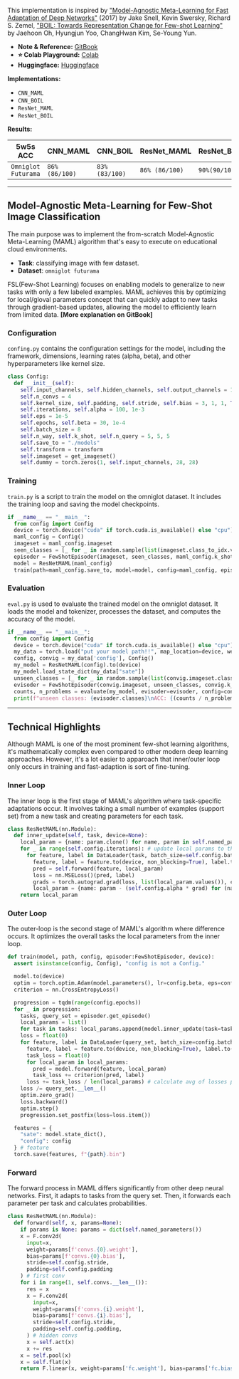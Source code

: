 This implementation is inspired by ["Model-Agnostic Meta-Learning for Fast Adaptation of Deep Networks"](https://arxiv.org/abs/1703.05175) (2017) by Jake Snell, Kevin Swersky, Richard S. Zemel, ["BOIL: Towards Representation Change for Few-shot Learning"](https://arxiv.org/abs/2008.08882) by Jaehoon Oh, Hyungjun Yoo, ChangHwan Kim, Se-Young Yun.
* **Note & Reference:** [GitBook](https://lif31up.gitbook.io/lif31up/few-shot-learning/model-agnostic-meta-learning-for-fast-adaptation-of-deep-networks)
* **⭐ Colab Playground:** [Colab](https://colab.research.google.com/drive/1ZmtP8rMZsSN_yA6tz3IKQU0ECXeAI018?usp=sharing)
* **Huggingface:** [Huggingface](https://huggingface.co/lif31up/model-agnostic-meta-learning)

**Implementations:**
* `CNN_MAML`
* `CNN_BOIL`
* `ResNet_MAML`
* `ResNet_BOIL`

**Results:**

| 5w5s ACC            | CNN_MAML       | CNN_BOIL       | ResNet_MAML    | ResNet_BOIL   |
|---------------------|----------------|----------------|----------------|---------------|
| `Omniglot Futurama` | `86% (86/100)` | `83% (83/100)` | `86% (86/100)` | `90%(90/100)` |
---
## Model-Agnostic Meta-Learning for Few-Shot Image Classification
The main purpose was to implement the from-scratch Model-Agnostic Meta-Learning (MAML) algorithm that's easy to execute on educational cloud environments.

* **Task**: classifying image with few dataset.
* **Dataset**: `omniglot futurama`

FSL(Few-Shot Learning) focuses on enabling models to generalize to new tasks with only a few labeled examples. 
MAML achieves this by optimizing for local/gloval parameters concept that can quickly adapt to new tasks through gradient-based updates, allowing the model to efficiently learn from limited data. **[More explanation on GitBook]**


### Configuration
`confing.py` contains the configuration settings for the model, including the framework, dimensions, learning rates (alpha, beta), and other hyperparameters like kernel size.

```python
class Config:
  def __init__(self):
    self.input_channels, self.hidden_channels, self.output_channels = 1, 32, 5
    self.n_convs = 4
    self.kernel_size, self.padding, self.stride, self.bias = 3, 1, 1, True
    self.iterations, self.alpha = 100, 1e-3
    self.eps = 1e-5
    self.epochs, self.beta = 30, 1e-4
    self.batch_size = 8
    self.n_way, self.k_shot, self.n_query = 5, 5, 5
    self.save_to = "./models"
    self.transform = transform
    self.imageset = get_imageset()
    self.dummy = torch.zeros(1, self.input_channels, 28, 28)
```
### Training
`train.py` is a script to train the model on the omniglot dataset. It includes the training loop and saving the model checkpoints.
```python
if __name__ == "__main__":
  from config import Config
  device = torch.device("cuda" if torch.cuda.is_available() else "cpu")
  maml_config = Config()
  imageset = maml_config.imageset
  seen_classes = [_ for _ in random.sample(list(imageset.class_to_idx.values()), maml_config.n_way)]
  episoder = FewShotEpisoder(imageset, seen_classes, maml_config.k_shot, maml_config.n_query, maml_config.transform)
  model = ResNetMAML(maml_config)
  train(path=maml_config.save_to, model=model, config=maml_config, episoder=episoder, device=device)
```
### Evaluation
`eval.py` is used to evaluate the trained model on the omniglot dataset. It loads the model and tokenizer, processes the dataset, and computes the accuracy of the model.
```python
if __name__ == "__main__":
  from config import Config
  device = torch.device("cuda" if torch.cuda.is_available() else "cpu")
  my_data = torch.load("put your model path!!", map_location=device, weights_only=False)
  config, convig = my_data['config'], Config()
  my_model = ResNetMAML(config).to(device)
  my_model.load_state_dict(my_data["sate"])
  unseen_classes = [_ for _ in random.sample(list(convig.imageset.class_to_idx.values()), my_data["FRAMEWORK"]["n_way"])]
  evisoder = FewShotEpisoder(convig.imageset, unseen_classes, convig.k_shot, convig.n_query, config.transform, True)
  counts, n_problems = evaluate(my_model, evisoder=evisoder, config=config, device=device, logging=True)
  print(f"unseen classes: {evisoder.classes}\nACC: {(counts / n_problems):.2f}({counts}/{n_problems})")
```
---
## Technical Highlights
Although MAML is one of the most prominent few-shot learning algorithms, it's mathematically complex even compared to other modern deep learning approaches. However, it's a lot easier to apparoach that inner/outer loop only occurs in training and fast-adaption is sort of fine-tuning.

### Inner Loop
The inner loop is the first stage of MAML's algorithm where task-specific adaptations occur. It involves taking a small number of examples (support set) from a new task and creating parameters for each task.

```python
class ResNetMAML(nn.Module):
  def inner_update(self, task, device=None):
    local_param = {name: param.clone() for name, param in self.named_parameters()}  # init local params
    for _ in range(self.config.iterations): # update local params to the task
      for feature, label in DataLoader(task, batch_size=self.config.batch_size, shuffle=True, pin_memory=True, num_workers=4):
        feature, label = feature.to(device, non_blocking=True), label.to(device, non_blocking=True)
        pred = self.forward(feature, local_param)
        loss = nn.MSELoss()(pred, label)
        grads = torch.autograd.grad(loss, list(local_param.values()), create_graph=True)
        local_param = {name: param - (self.config.alpha * grad) for (name, param), grad in zip(local_param.items(), grads)}
    return local_param
```
### Outer Loop
The outer-loop is the second stage of MAML's algorithm where difference occurs. It optimizes the overall tasks the local parameters from the inner loop.

```python
def train(model, path, config, episoder:FewShotEpisoder, device):
  assert isinstance(config, Config), "config is not a Config."

  model.to(device)
  optim = torch.optim.Adam(model.parameters(), lr=config.beta, eps=config.eps)
  criterion = nn.CrossEntropyLoss()

  progression = tqdm(range(config.epochs))
  for _ in progression:
    tasks, query_set = episoder.get_episode()
    local_params = list()
    for task in tasks: local_params.append(model.inner_update(task=task, device=device)) # inner loop: init local params, adapt to the task, ueses seen classes in support_set
    loss = float(0)
    for feature, label in DataLoader(query_set, batch_size=config.batch_size, shuffle=True, pin_memory=True, num_workers=4):
      feature, label = feature.to(device, non_blocking=True), label.to(device, non_blocking=True)
      task_loss = float(0)
      for local_param in local_params:
        pred = model.forward(feature, local_param)
        task_loss += criterion(pred, label)
      loss += task_loss / len(local_params) # calculate avg of losses per tasks
    loss /= query_set.__len__()
    optim.zero_grad()
    loss.backward()
    optim.step()
    progression.set_postfix(loss=loss.item())

  features = {
    "sate": model.state_dict(),
    "config": config
  } # feature
  torch.save(features, f"{path}.bin")
```

### Forward
The forward process in MAML differs significantly from other deep neural networks. First, it adapts to tasks from the query set. Then, it forwards each parameter per task and calculates probabilities.

```python
class ResNetMAML(nn.Module):
  def forward(self, x, params=None):
    if params is None: params = dict(self.named_parameters())
    x = F.conv2d(
      input=x,
      weight=params[f'convs.{0}.weight'],
      bias=params[f'convs.{0}.bias'],
      stride=self.config.stride,
      padding=self.config.padding
    ) # first conv
    for i in range(1, self.convs.__len__()):
      res = x
      x = F.conv2d(
        input=x,
        weight=params[f'convs.{i}.weight'],
        bias=params[f'convs.{i}.bias'],
        stride=self.config.stride,
        padding=self.config.padding,
      ) # hidden convs
      x = self.act(x)
      x += res
    x = self.pool(x)
    x = self.flat(x)
    return F.linear(x, weight=params['fc.weight'], bias=params['fc.bias'])
```